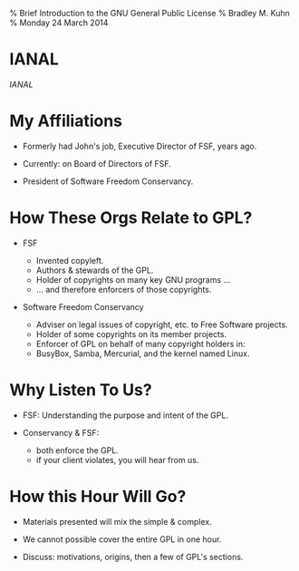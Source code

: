 % Brief Introduction to the GNU General Public License
% Bradley M. Kuhn
% Monday 24 March 2014

# IANAL

<cite>IANAL</cite>

# My Affiliations

+ Formerly had John's job, Executive Director of FSF, years ago.

+ Currently: on Board of Directors of FSF.

+ President of Software Freedom Conservancy.

# How These Orgs Relate to GPL?

+ FSF
    + Invented copyleft.
    + Authors &amp; stewards of the GPL.
    + Holder of copyrights on many key GNU programs &hellip;
    + &hellip; and therefore enforcers of those copyrights.

+ Software Freedom Conservancy
    + Adviser on legal issues of copyright, etc. to Free Software projects.
    + Holder of some copyrights on its member projects.
    + Enforcer of GPL on behalf of many copyright holders in:
    + BusyBox, Samba, Mercurial, and the kernel named Linux.

# Why Listen To Us?

+ FSF: Understanding the purpose and intent of the GPL.

+ Conservancy &amp; FSF:
    + both enforce the GPL.
    + if your client violates, you will hear from us.

# How this Hour Will Go?

+ Materials presented will mix the simple &amp; complex.

+ We cannot possible cover the entire GPL in one hour.

+ Discuss: motivations, origins, then a few of GPL's sections.
